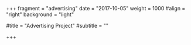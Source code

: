 +++
fragment = "advertising"
date = "2017-10-05"
weight = 1000
#align = "right"
background = "light"
  
#title = "Advertising Project"
#subtitle = ""
  
+++